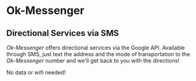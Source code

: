 # Ok-Messenger

## Directional Services via SMS
*Ok-Messenger* offers directional services via the Google API. Available through SMS,
just text the address and the mode of transportation to the *Ok-Messenger* number and we'll get back to you with the directions!

No data or wifi needed!
